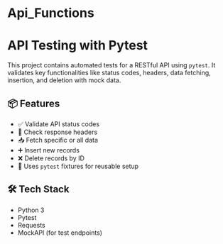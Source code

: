 # Api_Functions
# API Testing with Pytest

This project contains automated tests for a RESTful API using `pytest`. It validates key functionalities like status codes, headers, data fetching, insertion, and deletion with mock data.

## 📦 Features

- ✅ Validate API status codes
- 📄 Check response headers
- 📥 Fetch specific or all data
- ➕ Insert new records
- ❌ Delete records by ID
- 🔁 Uses `pytest` fixtures for reusable setup

## 🛠️ Tech Stack

- Python 3
- Pytest
- Requests
- MockAPI (for test endpoints)
